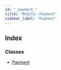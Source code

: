 ```yaml
---
id: "_payment_"
title: "Module: Payment"
sidebar_label: "Payment"
---
```


## Index

### Classes

* [Payment](../classes/_payment_.payment.md)
